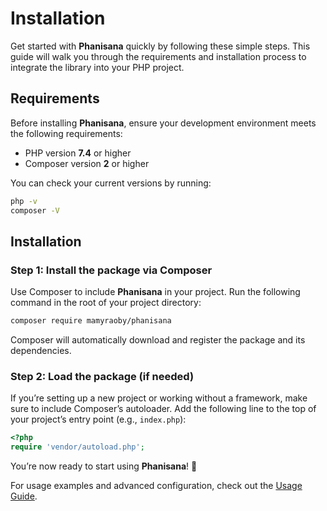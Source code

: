 # Installation

Get started with **Phanisana** quickly by following these simple steps. This guide will walk you through the requirements and installation process to integrate the library into your PHP project.

## Requirements

Before installing **Phanisana**, ensure your development environment meets the following requirements:

- PHP version **7.4** or higher
- Composer version **2** or higher

You can check your current versions by running:
```bash
php -v
composer -V
```

## Installation

### Step 1: Install the package via Composer

Use Composer to include **Phanisana** in your project. Run the following command in the root of your project directory:

```bash
composer require mamyraoby/phanisana
```

Composer will automatically download and register the package and its dependencies.

### Step 2: Load the package (if needed)

If you’re setting up a new project or working without a framework, make sure to include Composer’s autoloader. Add the following line to the top of your project’s entry point (e.g., `index.php`):

```php
<?php
require 'vendor/autoload.php';
```

You’re now ready to start using **Phanisana**! 🎉

For usage examples and advanced configuration, check out the [Usage Guide](./usages/number).
